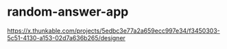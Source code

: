 # random-answer-app

https://x.thunkable.com/projects/5edbc3e77a2a659ecc997e34/f3450303-5c51-4130-a153-02d7a636b265/designer
